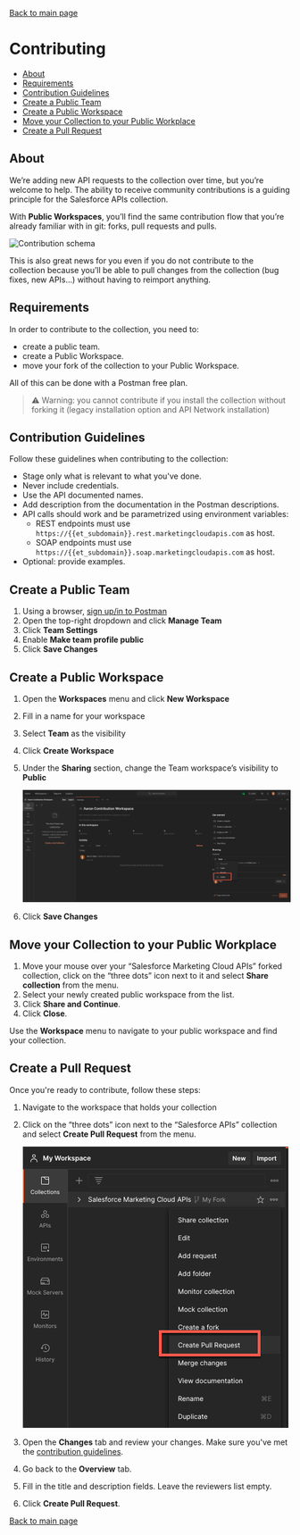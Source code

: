 [Back to main page](README.md)

# Contributing

- [About](#about)
- [Requirements](#requirements)
- [Contribution Guidelines](#contribution-guidelines)
- [Create a Public Team](#create-a-public-team)
- [Create a Public Workspace](#create-a-public-workspace)
- [Move your Collection to your Public Workplace](#move-your-collection-to-your-public-workplace)
- [Create a Pull Request](#create-a-pull-request)


## About

We’re adding new API requests to the collection over time, but you’re welcome to help. The ability to receive community contributions is a guiding principle for the Salesforce APIs collection.

With **Public Workspaces**, you’ll find the same contribution flow that you’re already familiar with in git: forks, pull requests and pulls.

![Contribution schema](doc-gfx/contribution-schema.png)

This is also great news for you even if you do not contribute to the collection because you’ll be able to pull changes from the collection (bug fixes, new APIs...) without having to reimport anything.


## Requirements

In order to contribute to the collection, you need to:
- create a public team.
- create a Public Workspace.
- move your fork of the collection to your Public Workspace.

All of this can be done with a Postman free plan.

>⚠️ Warning: you cannot contribute if you install the collection without forking it (legacy installation option and API Network installation)


## Contribution Guidelines

Follow these guidelines when contributing to the collection:

- Stage only what is relevant to what you've done.
- Never include credentials.
- Use the API documented names.
- Add description from the documentation in the Postman descriptions.
- API calls should work and be parametrized using environment variables:
  - REST endpoints must use `https://{{et_subdomain}}.rest.marketingcloudapis.com` as host.
  - SOAP endpoints must use `https://{{et_subdomain}}.soap.marketingcloudapis.com` as host.
- Optional: provide examples.


## Create a Public Team

1. Using a browser, [sign up/in to Postman](https://identity.getpostman.com/login)
1. Open the top-right dropdown and click **Manage Team**
1. Click **Team Settings**
1. Enable **Make team profile public**
1. Click **Save Changes**


## Create a Public Workspace

1. Open the **Workspaces** menu and click **New Workspace**
1. Fill in a name for your workspace
1. Select **Team** as the visibility
1. Click **Create Workspace**
1. Under the **Sharing** section, change the Team workspace’s visibility to **Public**

    ![Change workspace visibility to public screenshot](images/change-visibility-public.png)

1. Click **Save Changes**


## Move your Collection to your Public Workplace

1. Move your mouse over your “Salesforce Marketing Cloud APIs” forked collection, click on the “three dots” icon next to it and select **Share collection** from the menu.
1. Select your newly created public workspace from the list.
1. Click **Share and Continue**.
1. Click **Close**.

Use the **Workspace** menu to navigate to your public workspace and find your collection.


## Create a Pull Request

Once you're ready to contribute, follow these steps:

1. Navigate to the workspace that holds your collection
1. Click on the “three dots” icon next to the “Salesforce APIs” collection and select **Create Pull Request** from the menu.

    ![Create Pull Request screenshot](images/create-pull-request.png)

1. Open the **Changes** tab and review your changes. Make sure you've met the [contribution guidelines](#contribution-guidelines).
1. Go back to the **Overview** tab.
1. Fill in the title and description fields. Leave the reviewers list empty.
1. Click **Create Pull Request**.


[Back to main page](README.md)